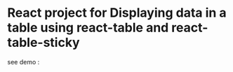 # React project for Displaying data in a table using react-table and react-table-sticky

see demo : 
